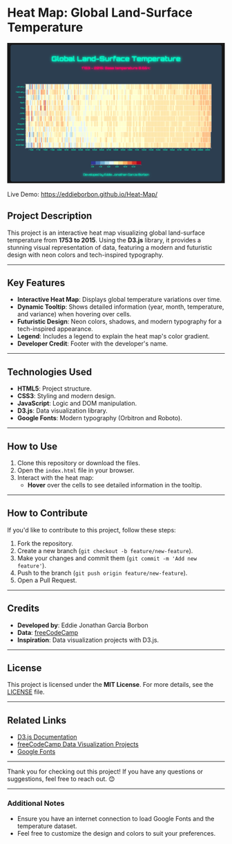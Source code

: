 # **Heat Map: Global Land-Surface Temperature**

![Project Screenshot](coverheatmap.png) <!-- Add a screenshot of your project here -->

Live Demo: [https://eddieborbon.github.io/Heat-Map/ ](https://eddieborbon.github.io/Heat-Map/)

## **Project Description**
This project is an interactive heat map visualizing global land-surface temperature from **1753 to 2015**. Using the **D3.js** library, it provides a stunning visual representation of data, featuring a modern and futuristic design with neon colors and tech-inspired typography.

---

## **Key Features**
- **Interactive Heat Map**: Displays global temperature variations over time.
- **Dynamic Tooltip**: Shows detailed information (year, month, temperature, and variance) when hovering over cells.
- **Futuristic Design**: Neon colors, shadows, and modern typography for a tech-inspired appearance.
- **Legend**: Includes a legend to explain the heat map's color gradient.
- **Developer Credit**: Footer with the developer's name.

---

## **Technologies Used**
- **HTML5**: Project structure.
- **CSS3**: Styling and modern design.
- **JavaScript**: Logic and DOM manipulation.
- **D3.js**: Data visualization library.
- **Google Fonts**: Modern typography (Orbitron and Roboto).

---

## **How to Use**
1. Clone this repository or download the files.
2. Open the `index.html` file in your browser.
3. Interact with the heat map:
   - **Hover** over the cells to see detailed information in the tooltip.

---

## **How to Contribute**
If you'd like to contribute to this project, follow these steps:
1. Fork the repository.
2. Create a new branch (`git checkout -b feature/new-feature`).
3. Make your changes and commit them (`git commit -m 'Add new feature'`).
4. Push to the branch (`git push origin feature/new-feature`).
5. Open a Pull Request.

---

## **Credits**
- **Developed by**: Eddie Jonathan Garcia Borbon
- **Data**: [freeCodeCamp](https://raw.githubusercontent.com/freeCodeCamp/ProjectReferenceData/master/global-temperature.json)
- **Inspiration**: Data visualization projects with D3.js.

---

## **License**
This project is licensed under the **MIT License**. For more details, see the [LICENSE](LICENSE) file.

---


## **Related Links**
- [D3.js Documentation](https://d3js.org/)
- [freeCodeCamp Data Visualization Projects](https://www.freecodecamp.org/learn/data-visualization/)
- [Google Fonts](https://fonts.google.com/)

---

Thank you for checking out this project! If you have any questions or suggestions, feel free to reach out. 😊

---

### **Additional Notes**
- Ensure you have an internet connection to load Google Fonts and the temperature dataset.
- Feel free to customize the design and colors to suit your preferences.
